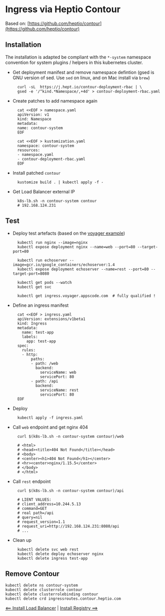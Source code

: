 # Ingress via Heptio Contour

Based on: [https://github.com/heptio/contour](https://github.com/heptio/contour)

## Installation

The installation is adapted be compliant with the `*-system` namespace convention for system plugins / helpers in this kubernetes cluster.

- Get deployment manifest and remove namespace defintion (gsed is GNU version of sed. Use `sed` on linux, and on Mac install via `brew`)

        curl -sL  https://j.hept.io/contour-deployment-rbac | \
        gsed -e '/^kind.*Namespace/,+4d' > contour-deployment-rbac.yaml

- Create patches to add namespace again

        cat <<EOF > namespace.yaml
        apiVersion: v1
        kind: Namespace
        metadata:
        name: contour-system
        EOF

        cat <<EOF > kustomization.yaml
        namespace: contour-system
        resources:
        - namespace.yaml
        - contour-deployment-rbac.yaml
        EOF

- Install patched `contour`

        kustomize build . | kubectl apply -f -

- Get Load Balancer external IP

        k8s-lb.sh -n contour-system contour
        # 192.168.124.231


## Test

- Deploy test artefacts (based on the [voyager example](https://github.com/appscode/voyager/tree/master/docs/examples/ingress/types/loadbalancer))

        kubectl run nginx --image=nginx
        kubectl expose deployment nginx --name=web --port=80 --target-port=80

        kubectl run echoserver --image=gcr.io/google_containers/echoserver:1.4
        kubectl expose deployment echoserver --name=rest --port=80 --target-port=8080

        kubectl get pods --watch
        kubectl get svc

        kubectl get ingress.voyager.appscode.com  # fully qualified !

- Define an ingress manifest

        cat <<EOF > ingress.yaml
        apiVersion: extensions/v1beta1
        kind: Ingress
        metadata:
          name: test-app
          labels:
            app: test-app
        spec:
          rules:
          - http:
              paths:
              - path: /web
                backend:
                  serviceName: web
                  servicePort: 80
              - path: /api
                backend:
                  serviceName: rest
                  servicePort: 80
        EOF

- Deploy

        kubectl apply -f ingress.yaml


- Call `web` endpoint and get nginx 404

        curl $(k8s-lb.sh -n contour-system contour)/web

        # <html>
        # <head><title>404 Not Found</title></head>
        # <body>
        # <center><h1>404 Not Found</h1></center>
        # <hr><center>nginx/1.15.5</center>
        # </body>
        # </html>

- Call `rest` endpoint

        curl $(k8s-lb.sh -n contour-system contour)/api

        # LIENT VALUES:
        # client_address=10.244.5.13
        # command=GET
        # real path=/api
        # query=nil
        # request_version=1.1
        # request_uri=http://192.168.124.231:8080/api
        # ...

- Clean up

        kubectl delete svc web rest
        kubectl delete deploy echoserver nginx
        kubectl delete ingress test-app


## Remove Contour

    kubectl delete ns contour-system
    kubectl delete clusterrole contour
    kubectl delete clusterrolebinding contour
    kubectl delete crd ingressroutes.contour.heptio.com

[<== Install Load Balancer](./5_Install_Load_Balancer.md) | [Install Registry ==>](./7_Install_Registry.md)
